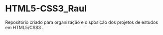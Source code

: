 # HTML5-CSS3_Raul
 Repositório criado para organização e disposição dos projetos de estudos em HTML5/CSS3 .
